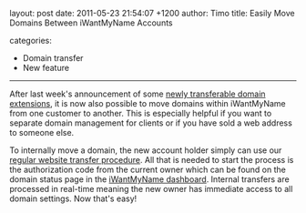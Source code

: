 layout: post
date: 2011-05-23 21:54:07 +1200
author: Timo
title: Easily Move Domains Between iWantMyName Accounts

categories:
  - Domain transfer
  - New feature

----

After last week's announcement of some [newly transferable domain extensions](https://iwantmyname.com/blog/2011/05/free-domain-transfer-uk-nz-io-domains.html), it is now also possible to move domains within iWantMyName from one customer to another. This is especially helpful if you want to separate domain management for clients or if you have sold a web address to someone else.

To internally move a domain, the new account holder simply can use our [regular website transfer procedure](https://iwantmyname.com/domains/domain-transfer). All that is needed to start the process is the authorization code from the current owner which can be found on the domain status page in the [iWantMyName dashboard](https://iwantmyname.com/dashboard). Internal transfers are processed in real-time meaning the new owner has immediate access to all domain settings. Now that's easy!
